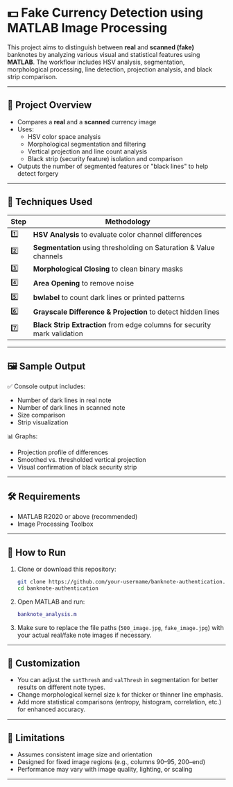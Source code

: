 # 💵 Fake Currency Detection using MATLAB Image Processing

This project aims to distinguish between **real** and **scanned (fake)** banknotes by analyzing various visual and statistical features using **MATLAB**. The workflow includes HSV analysis, segmentation, morphological processing, line detection, projection analysis, and black strip comparison.

---

## 📌 Project Overview

- Compares a **real** and a **scanned** currency image
- Uses:
  - HSV color space analysis
  - Morphological segmentation and filtering
  - Vertical projection and line count analysis
  - Black strip (security feature) isolation and comparison
- Outputs the number of segmented features or "black lines" to help detect forgery

---

## 🧪 Techniques Used

| Step | Methodology |
|------|-------------|
| 1️⃣   | **HSV Analysis** to evaluate color channel differences |
| 2️⃣   | **Segmentation** using thresholding on Saturation & Value channels |
| 3️⃣   | **Morphological Closing** to clean binary masks |
| 4️⃣   | **Area Opening** to remove noise |
| 5️⃣   | **bwlabel** to count dark lines or printed patterns |
| 6️⃣   | **Grayscale Difference & Projection** to detect hidden lines |
| 7️⃣   | **Black Strip Extraction** from edge columns for security mark validation |

---

## 🖼️ Sample Output

✅ Console output includes:
- Number of dark lines in real note
- Number of dark lines in scanned note
- Size comparison
- Strip visualization

📊 Graphs:
- Projection profile of differences
- Smoothed vs. thresholded vertical projection
- Visual confirmation of black security strip

---

## 🛠️ Requirements

- MATLAB R2020 or above (recommended)
- Image Processing Toolbox

---

## 🚀 How to Run

1. Clone or download this repository:
    ```bash
    git clone https://github.com/your-username/banknote-authentication.git
    cd banknote-authentication
    ```

2. Open MATLAB and run:
    ```matlab
    banknote_analysis.m
    ```

3. Make sure to replace the file paths (`500_image.jpg`, `fake_image.jpg`) with your actual real/fake note images if necessary.

---

## 🧩 Customization

- You can adjust the `satThresh` and `valThresh` in segmentation for better results on different note types.
- Change morphological kernel size `k` for thicker or thinner line emphasis.
- Add more statistical comparisons (entropy, histogram, correlation, etc.) for enhanced accuracy.

---

## 🛑 Limitations

- Assumes consistent image size and orientation
- Designed for fixed image regions (e.g., columns 90–95, 200–end)
- Performance may vary with image quality, lighting, or scaling

---

